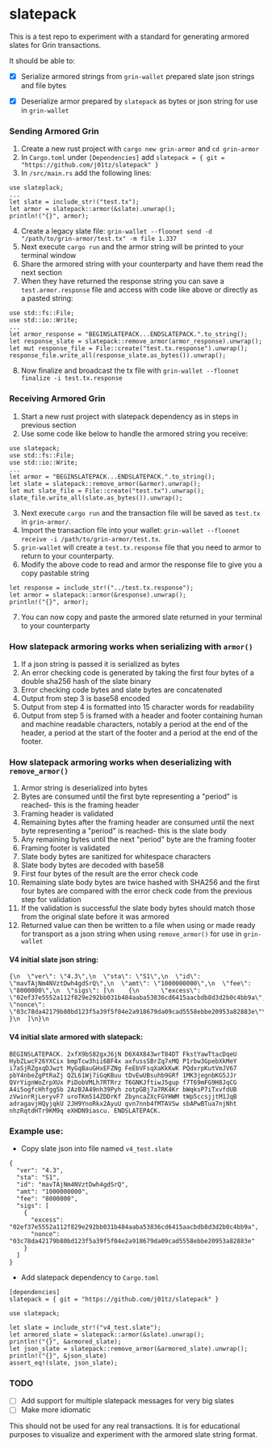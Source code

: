 # slatepack
This is a test repo to experiment with a standard for generating armored slates for Grin transactions.

It should be able to:

- [x]  Serialize armored strings from `grin-wallet` prepared slate json strings and file bytes

- [x]  Deserialize armor prepared by `slatepack` as bytes or json string for use in `grin-wallet`

### Sending Armored Grin
1. Create a new rust project with `cargo new grin-armor` and `cd grin-armor`
2. In `Cargo.toml` under `[Dependencies]` add `slatepack = { git = "https://github.com/j01tz/slatepack" }`
3. In `/src/main.rs` add the following lines:
```
use slateplack;
...
let slate = include_str!("test.tx");
let armor = slatepack::armor(&slate).unwrap();
println!("{}", armor);
```
4. Create a legacy slate file: `grin-wallet --floonet send -d "/path/to/grin-armor/test.tx" -m file 1.337`
5. Next execute `cargo run` and the armor string will be printed to your terminal window
6. Share the armored string with your counterparty and have them read the next section
7. When they have returned the response string you can save a `test.armor.response` file and access with code like above or directly as a pasted string:
```
use std::fs::File;
use std::io::Write;
...
let armor_response = "BEGINSLATEPACK...ENDSLATEPACK.".to_string();
let response_slate = slatepack::remove_armor(armor_response).unwrap();
let mut response_file = File::create("test.tx.response").unwrap();
response_file.write_all(response_slate.as_bytes()).unwrap();
```
8. Now finalize and broadcast the tx file with `grin-wallet --floonet finalize -i test.tx.response`

### Receiving Armored Grin
1. Start a new rust project with slatepack dependency as in steps in previous section
2. Use some code like below to handle the armored string you receive:
```
use slatepack;
use std::fs::File;
use std::io::Write;
...
let armor = "BEGINSLATEPACK...ENDSLATEPACK.".to_string();
let slate = slatepack::remove_armor(&armor).unwrap();
let mut slate_file = File::create("test.tx").unwrap();
slate_file.write_all(slate.as_bytes()).unwrap();
```
3. Next execute `cargo run` and the transaction file will be saved as `test.tx` in `grin-armor/`.
4. Import the transaction file into your wallet: `grin-wallet --floonet receive -i /path/to/grin-armor/test.tx`.
5. `grin-wallet` will create a `test.tx.response` file that you need to armor to return to your counterparty.
6. Modify the above code to read and armor the response file to give you a copy pastable string
```
let response = include_str!("../test.tx.response");
let armor = slatepack::armor(&response).unwrap();
println!("{}", armor);
```
7. You can now copy and paste the armored slate returned in your terminal to your counterparty

### How slatepack armoring works when serializing with `armor()`
1. If a json string is passed it is serialized as bytes
2. An error checking code is generated by taking the first four bytes of a double sha256 hash of the slate binary
3. Error checking code bytes and slate bytes are concatenated
4. Output from step 3 is base58 encoded
5. Output from step 4 is formatted into 15 character words for readability
6. Output from step 5 is framed with a header and footer containing human and machine readable characters, notably a period at the end of the header, a period at the start of the footer and a period at the end of the footer.

### How slatepack armoring works when deserializing with `remove_armor()`
1. Armor string is deserialized into bytes
2. Bytes are consumed until the first byte representing a "period" is reached- this is the framing header
3. Framing header is validated
4. Remaining bytes after the framing header are consumed until the next byte representing a "period" is reached- this is the slate body
5. Any remaining bytes until the next "period" byte are the framing footer
6. Framing footer is validated
7. Slate body bytes are sanitized for whitespace characters
8. Slate body bytes are decoded with base58
9. First four bytes of the result are the error check code
10. Remaining slate body bytes are twice hashed with SHA256 and the first four bytes are compared with the error check code from the previous step for validation
11. If the validation is successful the slate body bytes should match those from the original slate before it was armored
12. Returned value can then be written to a file when using or made ready for transport as a json string when using `remove_armor()` for use in `grin-wallet`

#### V4 initial slate json string:
```
{\n  \"ver\": \"4.3\",\n  \"sta\": \"S1\",\n  \"id\": \"mavTAjNm4NVztDwh4gdSrQ\",\n  \"amt\": \"1000000000\",\n  \"fee\": \"8000000\",\n  \"sigs\": [\n    {\n      \"excess\": \"02ef37e5552a112f829e292bb031b484aaba53836cd6415aacbdb8d3d2b0c4bb9a\",\n      \"nonce\": \"03c78da42179b80bd123f5a39f5f04e2a918679da09cad5558ebbe20953a82883e\"\n    }\n  ]\n}\n
```

#### V4 initial slate armored with slatepack:
```
BEGINSLATEPACK. 2xfX9bS82gxJ6jN D6X4X843wrT84DT FkstYawTtacDqeU HybZLwcF26YXCix bmpTcw3hii6BF4x axfussSBrZq7xMQ P1rbw3GpebXkMeY i7aSjRZgxqDJwzt MyGqBauGHxEFZNg FeEbVFsqXaKkKwK PQdxrpKutVmJV67 pbY4nbeZgPtRaZj QZL61Wj7iGqKBuu tDvEwUBsuhb9GRf 1MK3jegnbKG5JJr QVrYignWoZrpXUx PiDobVMLh7RTRrz T6GNKJftiwJ5gup f7T69mFG9H8JqCG A4i5ogfcHhfgg5b 2AzBJA49nh39Pyh zotpGBj7a7RK4Kr bWqksP7iTxvfdUB zVwinrRjLeryvF7 uroTKm514ZDDrKf ZbyncaZXcFGYHWM tWp5ccsjjtM1JqB adragavjHQyjqkU 2JH9YnoRkx2AyuU qvn7nnb4fMTAVSw sbAPwBTua7njNht nhzRqtdHTr9KM9q eXHDN9iascu. ENDSLATEPACK.
```

### Example use:
- Copy slate json into file named `v4_test.slate`

```
{
  "ver": "4.3",
  "sta": "S1",
  "id": "mavTAjNm4NVztDwh4gdSrQ",
  "amt": "1000000000",
  "fee": "8000000",
  "sigs": [
    {
      "excess": "02ef37e5552a112f829e292bb031b484aaba53836cd6415aacbdb8d3d2b0c4bb9a",
      "nonce": "03c78da42179b80bd123f5a39f5f04e2a918679da09cad5558ebbe20953a82883e"
    }
  ]
}

```

- Add slatepack dependency to `Cargo.toml`

```
[dependencies]
slatepack = { git = "https://github.com/j01tz/slatepack" }
```

```
use slatepack;

let slate = include_str!("v4_test.slate");
let armored_slate = slatepack::armor(&slate).unwrap();
println!("{}", &armored_slate);
let json_slate = slatepack::remove_armor(&armored_slate).unwrap();
println!("{}", &json_slate)
assert_eq!(slate, json_slate);
```

### TODO
- [ ] Add support for multiple slatepack messages for very big slates
- [ ] Make more idiomatic

This should not be used for any real transactions. It is for educational purposes to visualize and experiment with the armored slate string format.
